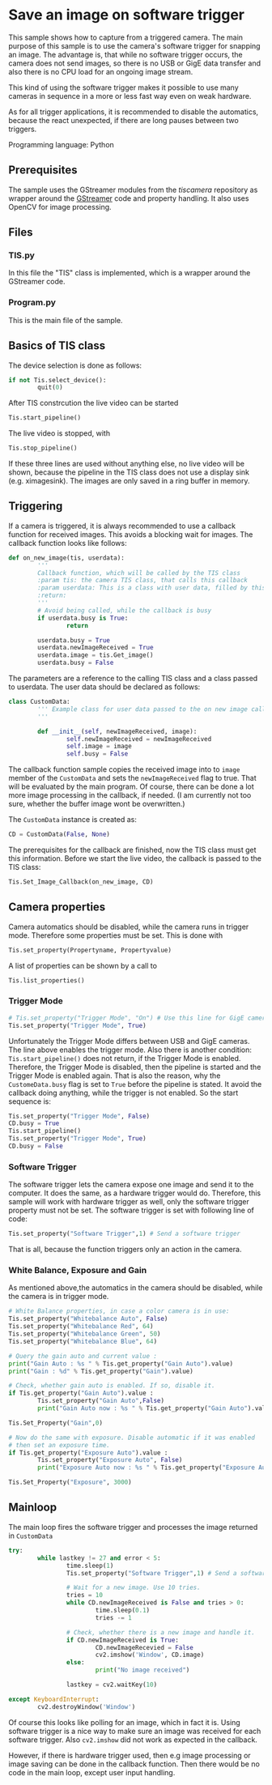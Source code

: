 # Save an image on  software trigger
This sample shows how to capture from a triggered camera.
The main purpose of this sample is to use the camera's software trigger for snapping an image. The advantage is, that while no software trigger occurs, the camera does not send images, so there is no USB or GigE data transfer and also there is no CPU load for an ongoing image stream. 

This kind of using the software trigger makes it possible to use many cameras in sequence in a more or less fast way even on weak hardware.

As for all trigger applications, it is recommended to disable the automatics, because the react unexpected, if there are long pauses between two triggers.


Programming language: Python

## Prerequisites
The sample uses the GStreamer modules from the *tiscamera* repository as wrapper around the
[GStreamer](https://gstreamer.freedesktop.org/) code and property handling. It also uses OpenCV for image processing.

## Files
### TIS.py
In this file the "TIS" class is implemented, which is a wrapper around the GStreamer code. 
### Program.py
This is the main file of the sample.

## Basics of TIS class
The device selection is done as follows:

``` Python
if not Tis.select_device():
        quit(0)
``` 

After TIS constrcution the live video can be started
``` Python
Tis.start_pipeline()
``` 
The live video is stopped, with
``` Python
Tis.stop_pipeline()
``` 

If these three lines are used without anything else, no live video will be shown, because the pipeline in the TIS class does not use a display sink (e.g. ximagesink). The images are only saved in a ring buffer in memory.

## Triggering
If a camera is triggered, it is always recommended to use a callback function for received images. This avoids a blocking wait for images. The callback function looks like follows:
``` Python
def on_new_image(tis, userdata):
        '''
        Callback function, which will be called by the TIS class
        :param tis: the camera TIS class, that calls this callback
        :param userdata: This is a class with user data, filled by this call.
        :return:
        '''
        # Avoid being called, while the callback is busy
        if userdata.busy is True:
                return

        userdata.busy = True
        userdata.newImageReceived = True
        userdata.image = tis.Get_image()
        userdata.busy = False
``` 
The parameters are a reference to the calling TIS class and a class passed to userdata. The user data should be declared as follows:
``` Python
class CustomData:
        ''' Example class for user data passed to the on new image callback function
        '''

        def __init__(self, newImageReceived, image):
                self.newImageReceived = newImageReceived
                self.image = image
                self.busy = False
``` 

The callback function sample copies the received image into to ```image``` member of the ```CustomData``` and sets the ```newImageReceived``` flag to true. That will be evaluated by the main program. Of course, there can be done a lot more image processing in the callback, if needed. (I am currently not too sure, whether the buffer image wont be overwritten.)

The ```CustomData``` instance is created as:
``` Python
CD = CustomData(False, None)
```
The prerequisites for the callback are finished, now the TIS class must get this information. Before we start the live video, the callback is passed to the TIS class:
``` Python
Tis.Set_Image_Callback(on_new_image, CD)
```
## Camera properties
Camera automatics should be disabled, while the camera runs in trigger mode. Therefore some properties must be set. This is done with 
``` Python
Tis.set_property(Propertyname, Propertyvalue)
```
A list of properties can be shown by a call to 
``` Python
Tis.list_properties()
```
### Trigger Mode
``` Python
# Tis.set_property("Trigger Mode", "On") # Use this line for GigE cameras
Tis.set_property("Trigger Mode", True)
```
Unfortunately the Trigger Mode differs between USB and GigE cameras. The line above enables the trigger mode.
Also there is another condition: 
```Tis.start_pipeline()``` does not return, if the Trigger Mode is enabled. Therefore, the Trigger Mode is disabled, then the pipeline is started and the Trigger Mode is enabled again. That is also the reason, why the ```CustomeData.busy``` flag is set to ```True``` before the pipeline is stated. It avoid the callback doing anything, while the trigger is not enabled. 
So the start sequence is:
``` Python
Tis.set_property("Trigger Mode", False)
CD.busy = True 
Tis.start_pipeline()
Tis.set_property("Trigger Mode", True)
CD.busy = False
```

### Software Trigger
The software trigger lets the camera expose one image and send it to the computer. It does the same, as a hardware trigger would do. Therefore, this sample will work with hardware trigger as well, only the software trigger property must not be set. The software trigger is set with following line of code:
``` Python
Tis.set_property("Software Trigger",1) # Send a software trigger
```
That is all, because the function triggers only an action in the camera.

### White Balance, Exposure and Gain
As mentioned above,the automatics in the camera should be disabled, while the camera is in trigger mode.
``` Python
# White Balance properties, in case a color camera is in use:
Tis.set_property("Whitebalance Auto", False)
Tis.set_property("Whitebalance Red", 64)
Tis.set_property("Whitebalance Green", 50)
Tis.set_property("Whitebalance Blue", 64)

# Query the gain auto and current value :
print("Gain Auto : %s " % Tis.get_property("Gain Auto").value)
print("Gain : %d" % Tis.get_property("Gain").value)

# Check, whether gain auto is enabled. If so, disable it.
if Tis.get_property("Gain Auto").value :
        Tis.set_property("Gain Auto",False)
        print("Gain Auto now : %s " % Tis.get_property("Gain Auto").value)

Tis.Set_Property("Gain",0)

# Now do the same with exposure. Disable automatic if it was enabled
# then set an exposure time.
if Tis.get_property("Exposure Auto").value :
        Tis.set_property("Exposure Auto", False)
        print("Exposure Auto now : %s " % Tis.get_property("Exposure Auto").value)

Tis.Set_Property("Exposure", 3000)
```

## Mainloop
The main loop fires the software trigger and processes the image returned in ```CustomData```
``` Python
try:
        while lastkey != 27 and error < 5:
                time.sleep(1)
                Tis.set_property("Software Trigger",1) # Send a software trigger

                # Wait for a new image. Use 10 tries.
                tries = 10
                while CD.newImageReceived is False and tries > 0:
                        time.sleep(0.1)
                        tries -= 1

                # Check, whether there is a new image and handle it.
                if CD.newImageReceived is True:
                        CD.newImageRecevied = False
                        cv2.imshow('Window', CD.image)
                else:
                        print("No image received")

                lastkey = cv2.waitKey(10)

except KeyboardInterrupt:
        cv2.destroyWindow('Window')
```
Of course this looks like polling for an image, which in fact it is. Using software trigger is a nice way to make sure an image was received for each software trigger. Also `cv2.imshow` did not work as expected in the callback.

However, if there is hardware trigger used, then e.g image processing or image saving can be done in the callback function. Then there would be no code in the main loop, except user input handling.




